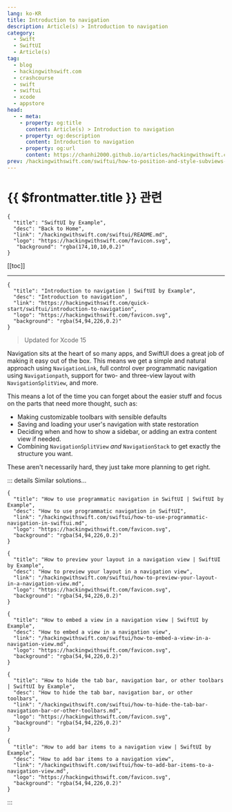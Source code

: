 ```yaml
---
lang: ko-KR
title: Introduction to navigation
description: Article(s) > Introduction to navigation
category:
  - Swift
  - SwiftUI
  - Article(s)
tag: 
  - blog
  - hackingwithswift.com
  - crashcourse
  - swift
  - swiftui
  - xcode
  - appstore
head:
  - - meta:
    - property: og:title
      content: Article(s) > Introduction to navigation
    - property: og:description
      content: Introduction to navigation
    - property: og:url
      content: https://chanhi2000.github.io/articles/hackingwithswift.com/swiftui/introduction-to-navigation.html
prev: /hackingwithswift.com/swiftui/how-to-position-and-style-subviews-that-come-from-a-different-view.md
---
```


# {{ $frontmatter.title }} 관련

```component VPCard
{
  "title": "SwiftUI by Example",
  "desc": "Back to Home",
  "link": "/hackingwithswift.com/swiftui/README.md",
  "logo": "https://hackingwithswift.com/favicon.svg",
   "background": "rgba(174,10,10,0.2)"
}
```

[[toc]]

---

```component VPCard
{
  "title": "Introduction to navigation | SwiftUI by Example",
  "desc": "Introduction to navigation",
  "link": "https://hackingwithswift.com/quick-start/swiftui/introduction-to-navigation",
  "logo": "https://hackingwithswift.com/favicon.svg",
  "background": "rgba(54,94,226,0.2)"
}
```

> Updated for Xcode 15

Navigation sits at the heart of so many apps, and SwiftUI does a great job of making it easy out of the box. This means we get a simple and natural approach using `NavigationLink`, full control over programmatic navigation using `Navigationpath`, support for two- and three-view layout with `NavigationSplitView`, and more.

This means a lot of the time you can forget about the easier stuff and focus on the parts that need more thought, such as:

- Making customizable toolbars with sensible defaults
- Saving and loading your user's navigation with state restoration
- Deciding when and how to show a sidebar, or adding an extra content view if needed.
- Combining `NavigationSplitView` *and* `NavigationStack` to get exactly the structure you want.

These aren't necessarily hard, they just take more planning to get right.

::: details Similar solutions…

```component VPCard
{
  "title": "How to use programmatic navigation in SwiftUI | SwiftUI by Example",
  "desc": "How to use programmatic navigation in SwiftUI",
  "link": "/hackingwithswift.com/swiftui/how-to-use-programmatic-navigation-in-swiftui.md",
  "logo": "https://hackingwithswift.com/favicon.svg",
  "background": "rgba(54,94,226,0.2)"
}
```

```component VPCard
{
  "title": "How to preview your layout in a navigation view | SwiftUI by Example",
  "desc": "How to preview your layout in a navigation view",
  "link": "/hackingwithswift.com/swiftui/how-to-preview-your-layout-in-a-navigation-view.md",
  "logo": "https://hackingwithswift.com/favicon.svg",
  "background": "rgba(54,94,226,0.2)"
}
```

```component VPCard
{
  "title": "How to embed a view in a navigation view | SwiftUI by Example",
  "desc": "How to embed a view in a navigation view",
  "link": "/hackingwithswift.com/swiftui/how-to-embed-a-view-in-a-navigation-view.md",
  "logo": "https://hackingwithswift.com/favicon.svg",
  "background": "rgba(54,94,226,0.2)"
}
```

```component VPCard
{
  "title": "How to hide the tab bar, navigation bar, or other toolbars | SwiftUI by Example",
  "desc": "How to hide the tab bar, navigation bar, or other toolbars",
  "link": "/hackingwithswift.com/swiftui/how-to-hide-the-tab-bar-navigation-bar-or-other-toolbars.md",
  "logo": "https://hackingwithswift.com/favicon.svg",
  "background": "rgba(54,94,226,0.2)"
}
```

```component VPCard
{
  "title": "How to add bar items to a navigation view | SwiftUI by Example",
  "desc": "How to add bar items to a navigation view",
  "link": "/hackingwithswift.com/swiftui/how-to-add-bar-items-to-a-navigation-view.md",
  "logo": "https://hackingwithswift.com/favicon.svg",
  "background": "rgba(54,94,226,0.2)"
}
```

:::

